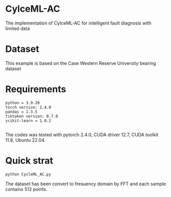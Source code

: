 # CylceML-AC
The implementation of CylceML-AC for intelligent fault diagnosis with limited data

# Dataset
This example is based on the Case Western Reserve University bearing dataset

# Requirements 
```
python = 3.9.20
torch version: 2.4.0
pandas = 1.3.5
tiktoken version: 0.7.0
scikit-learn = 1.0.2                                                                                                     `
```
The codes was tested with pytorch 2.4.0, CUDA driver 12.7, CUDA toolkit 11.8, Ubuntu 22.04.

# Quick strat
```
python CycleML_AC.py
```
The dataset has been convert to fresuency domain by FFT and each sample contains 512 points.
